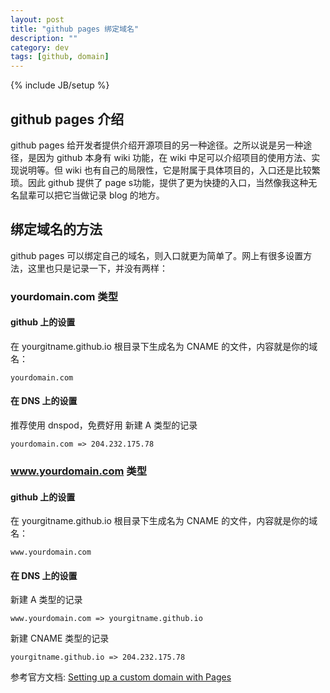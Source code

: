 ```yaml
---
layout: post
title: "github pages 绑定域名"
description: ""
category: dev
tags: [github, domain]
---
```

{% include JB/setup %}

## github pages 介绍
github pages 给开发者提供介绍开源项目的另一种途径。之所以说是另一种途径，是因为 github 本身有 wiki 功能，在 wiki 中足可以介绍项目的使用方法、实现说明等。但 wiki 也有自己的局限性，它是附属于具体项目的，入口还是比较繁琐。因此 github 提供了 page s功能，提供了更为快捷的入口，当然像我这种无名鼠辈可以把它当做记录 blog 的地方。

## 绑定域名的方法
github pages 可以绑定自己的域名，则入口就更为简单了。网上有很多设置方法，这里也只是记录一下，并没有两样：

### yourdomain.com 类型

#### github 上的设置
在 yourgitname.github.io 根目录下生成名为 CNAME 的文件，内容就是你的域名：

    yourdomain.com

#### 在 DNS 上的设置
推荐使用 dnspod，免费好用
新建 A 类型的记录

    yourdomain.com => 204.232.175.78

### www.yourdomain.com 类型

#### github 上的设置
在 yourgitname.github.io 根目录下生成名为 CNAME 的文件，内容就是你的域名：

    www.yourdomain.com

#### 在 DNS 上的设置
新建 A 类型的记录

    www.yourdomain.com => yourgitname.github.io
    
新建 CNAME 类型的记录

    yourgitname.github.io => 204.232.175.78
    
参考官方文档: [Setting up a custom domain with Pages
](https://help.github.com/articles/setting-up-a-custom-domain-with-pages)

